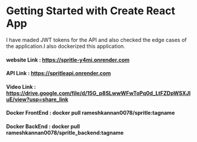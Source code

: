 # Getting Started with Create React App
I have maded JWT tokens for the API and also checked the edge cases of the application.I also dockerized this application.

#### website Link    :          https://spritle-y4mi.onrender.com <br>
#### API Link        :          https://spritleapi.onrender.com<br>
#### Video Link      :          https://drive.google.com/file/d/15G_p8SLwwWFwToPq0d_LtFZDpWSXJIuE/view?usp=share_link<br>
#### Docker FrontEnd :          docker pull rameshkannan0078/spritle:tagname<br>
#### Docker BackEnd  :          docker pull rameshkannan0078/spritle_backend:tagname

